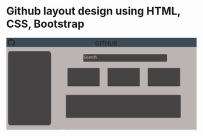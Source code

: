 # Github layout design using HTML, CSS, Bootstrap
<img src="./src/githublayout.png" alt="Github design layout"/>